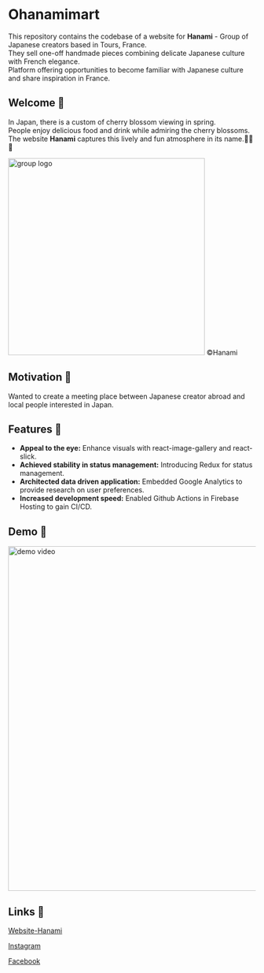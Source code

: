 # Ohanamimart 

This repository contains the codebase of a website for <strong>Hanami</strong> - Group of Japanese creators based in Tours, France.<br/>
They sell one-off handmade pieces combining delicate Japanese culture with French elegance.<br/>
Platform offering opportunities to become familiar with Japanese culture and share inspiration in France.

## Welcome 👋

In Japan, there is a custom of cherry blossom viewing in spring. <br/>
People enjoy delicious food and drink while admiring the cherry blossoms.<br/>
The website <strong>Hanami</strong> captures this lively and fun atmosphere in its name.🌸🍡🏮

<img src="https://i.ibb.co/gyZcTns/HANAMI-trimed.png" alt="group logo" width="400px"/>
&copy;Hanami

## Motivation 🏮

Wanted to create a meeting place between Japanese creator abroad and local people interested in Japan.

## Features 🌸

- **Appeal to the eye:** Enhance visuals with react-image-gallery and react-slick.
- **Achieved stability in status management:** Introducing Redux for status management.
- **Architected data driven application:** Embedded Google Analytics to provide research on user preferences.
- **Increased development speed:** Enabled Github Actions in Firebase Hosting to gain CI/CD.

## Demo 🍱

<img src="https://media.giphy.com/media/Ji3Hi8zckqmpLNuvn0/giphy.gif" alt="demo video" width="700px"/>

## Links 🍵

[Website-Hanami](https://ohanamimart-37000.web.app/)<br>

[Instagram](https://www.instagram.com/hanami.37/)

[Facebook](https://www.facebook.com/profile.php?id=61551923815475)<br>
